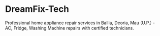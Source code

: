 # DreamFix-Tech
Professional home appliance repair services in Ballia, Deoria, Mau (U.P.) - AC, Fridge, Washing Machine repairs with certified technicians.
